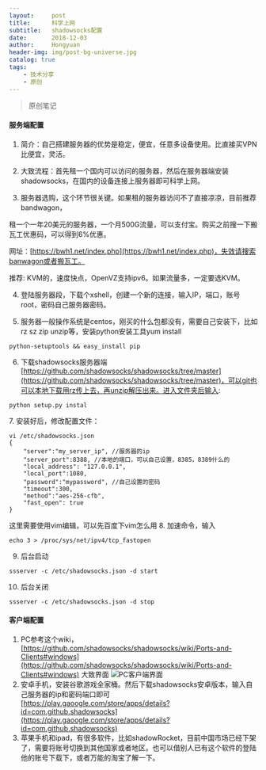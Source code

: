 ```yaml
---
layout:     post
title:      科学上网
subtitle:   shadowsocks配置
date:       2018-12-03
author:     Hongyuan
header-img: img/post-bg-universe.jpg
catalog: true
tags:
    - 技术分享
    - 原创
---
```



> 原创笔记

#### 服务端配置

1. 简介：自己搭建服务器的优势是稳定，便宜，任意多设备使用。比直接买VPN比便宜，灵活。

2. 大致流程：首先租一个国内可以访问的服务器，然后在服务器端安装shadowsocks，在国内的设备连接上服务器即可科学上网。

3. 服务器选购，这个环节很关键。如果租的服务器访问不了直接凉凉，目前推荐bandwagon，

租一个一年20美元的服务器，一个月500G流量，可以支付宝。购买之前搜一下搬瓦工优惠码，可以得到6%优惠。

网址：[https://bwh1.net/index.php](https://bwh1.net/index.php)，失效请搜索banwagon或者搬瓦工。

推荐: KVM的，速度快点，OpenVZ支持ipv6。如果流量多，一定要选KVM。

4. 登陆服务器段，下载个xshell，创建一个新的连接，输入IP，端口，账号root，密码自己服务器密码。

5. 服务器一般操作系统是centos，刚买的什么包都没有，需要自己安装下，比如rz sz zip unzip等，安装python安装工具yum install
```
python-setuptools && easy_install pip
```
6. 下载shadowsocks服务器端[https://github.com/shadowsocks/shadowsocks/tree/master](https://github.com/shadowsocks/shadowsocks/tree/master)，可以git也可以本地下载用rz传上去，再unzip解压出来。进入文件夹后输入:
```
python setup.py instal
```
7. 安装好后，修改配置文件：
```
vi /etc/shadowsocks.json
{
    "server":"my_server_ip", //服务器的ip
    "server_port":8388, //本地的端口，可以自己设置，8385，8389什么的
    "local_address": "127.0.0.1",
    "local_port":1080,
    "password":"mypassword", //自己设置的密码
    "timeout":300,
    "method":"aes-256-cfb",
    "fast_open": true
}
```
这里需要使用vim编辑，可以先百度下vim怎么用
8. 加速命令，输入
```
echo 3 > /proc/sys/net/ipv4/tcp_fastopen
```
9. 后台启动
```
ssserver -c /etc/shadowsocks.json -d start
```
10. 后台关闭
```
ssserver -c /etc/shadowsocks.json -d stop
```
#### 客户端配置
1. PC参考这个wiki，[https://github.com/shadowsocks/shadowsocks/wiki/Ports-and-Clients#windows](https://github.com/shadowsocks/shadowsocks/wiki/Ports-and-Clients#windows)
大致界面
![PC客户端界面](https://i.postimg.cc/NjhFXVR6/ss-hongyuan.png)
2. 安卓手机，安装谷歌游戏全家桶。然后下载shadowsocks安卓版本，输入自己服务器的ip和密码端口即可[[https://play.gaoogle.com/store/apps/details?id=com.github.shadowsocks](https://play.gaoogle.com/store/apps/details?id=com.github.shadowsocks)
]([https://play.gaoogle.com/store/apps/details?id=com.github.shadowsocks](https://play.gaoogle.com/store/apps/details?id=com.github.shadowsocks)
)
3. 苹果手机和ipad，有很多软件，比如shadowRocket，目前中国市场已经下架了，需要将账号切换到其他国家或者地区。也可以借别人已有这个软件的登陆他的账号下载下，或者万能的淘宝了解一下。
